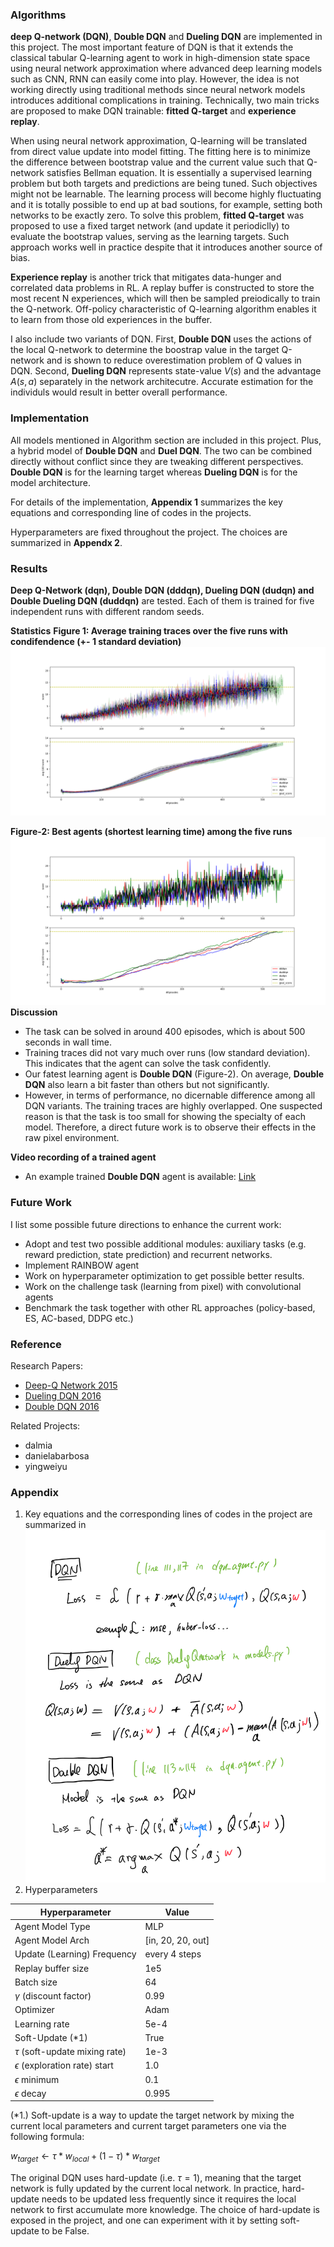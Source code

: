 ### **Algorithms**
**deep Q-network (DQN)**, **Double DQN** and **Dueling DQN** are implemented in this project. The most important feature of DQN is that it extends the classical tabular Q-learning agent to work in high-dimension state space using neural network approximation where advanced deep learning models such as CNN, RNN can easily come into play. However, the idea is not working directly using traditional methods since neural network models introduces additional complications in training. Technically, two main tricks are proposed to make DQN trainable: **fitted Q-target** and **experience replay**. 

When using neural network approximation, Q-learning will be translated from direct value update into model fitting. The fitting here is to minimize the difference between bootstrap value and the current value such that Q-network satisfies Bellman equation. It is essentially a supervised learning problem but both targets and predictions are being tuned. Such objectives might not be learnable. The learning process will become highly fluctuating and it is totally possible to end up at bad soutions, for example, setting both networks to be exactly zero. To solve this problem, **fitted Q-target** was proposed to use a fixed target network (and update it periodiclly) to evaluate the bootstrap values, serving as the learning targets. Such approach works well in practice despite that it introduces another source of bias. 

**Experience replay** is another trick that mitigates data-hunger and correlated data problems in RL. A replay buffer is constructed to store the most recent N experiences, which will then be sampled preiodically to train the Q-network. Off-policy characteristic of Q-learning algorithm enables it to learn from  those old experiences in the buffer.

I also include two variants of DQN. First, **Double DQN** uses the actions of the local Q-network to determine the boostrap value in the target Q-network and is shown to reduce overestimation problem of Q values in DQN. Second, **Dueling DQN** represents state-value $V(s)$ and the advantage $A(s,a)$ separately in the network architecutre. Accurate estimation for the individuls would result in better overall performance.

### **Implementation**
All models mentioned in Algorithm section are included in this project. Plus, a hybrid model of **Double DQN** and **Duel DQN**. The two can be combined directly without conflict since they are tweaking different perspectives. **Double DQN** is for the learning target whereas **Dueling DQN** is for the model architecture. 

For details of the implementation, **Appendix 1** summarizes the key equations and corresponding line of codes in the projects.

Hyperparameters are fixed throughout the project. The choices are summarized in **Appendx 2**.

### **Results**  
**Deep Q-Network (dqn), Double DQN (dddqn), Dueling DQN (dudqn) and Double Dueling DQN (duddqn)** are tested. Each of them is trained for five independent runs with different random seeds.

**Statistics**
**Figure 1: Average training traces over the five runs with condifendence (+- 1 standard deviation)**
![average scores](results/dqns2020_avg.png)

**Figure-2: Best agents (shortest learning time) among the five runs**
![best scores](results/dqns2020_best.png)
**Discussion**
- The task can be solved in around 400 episodes, which is about 500 seconds in wall time.   
- Training traces did not vary much over runs (low standard deviation). This indicates that the agent can solve the task confidently. 
- Our fatest learning agent is **Double DQN** (Figure-2). On average, **Double DQN** also learn a bit faster than others but not significantly.
- However, in terms of performance, no dicernable difference among all DQN variants. The training traces are highly overlapped. One suspected reason is that the task is too small for showing the specialty of each model. Therefore, a direct future work is to observe their effects in the raw pixel environment.

**Video recording of a trained agent**
- An example trained **Double DQN** agent is available: [Link](./results/animation/dddqn-demo.mp4)

### **Future Work**
I list some possible future directions to enhance the current work:

- Adopt and test two possible additional modules: auxiliary tasks (e.g. reward prediction, state prediction) and recurrent networks. 
- Implement RAINBOW agent
- Work on hyperparameter optimization to get possible better results. 
- Work on the challenge task (learning from pixel) with convolutional agents
- Benchmark the task together with other RL approaches (policy-based, ES, AC-based, DDPG etc.)

### **Reference**
Research Papers:
- [Deep-Q Network 2015](https://www.nature.com/articles/nature14236)
- [Dueling DQN 2016](https://arxiv.org/abs/1511.06581)
- [Double DQN 2016](https://arxiv.org/abs/1509.06461)

Related Projects:
- dalmia
- danielabarbosa
- yingweiyu

### **Appendix**
1. Key equations and the corresponding lines of codes in the project are summarized in ![./equations.png](./equations.png) 
2. Hyperparameters

| Hyperparameter                      | Value |
| ----------------------------------- | ----- |
| Agent Model Type                    | MLP   |
| Agent Model Arch                    | [in, 20, 20, out] |
| Update (Learning) Frequency         | every 4 steps |
| Replay buffer size                  | 1e5   |
| Batch size                          | 64    |
| $\gamma$ (discount factor)          | 0.99  |
| Optimizer                           | Adam  |
| Learning rate                       | 5e-4  |
| Soft-Update (*1)                      | True  |
| $\tau$ (soft-update mixing rate)    | 1e-3  |
| $\epsilon$ (exploration rate) start | 1.0   |
| $\epsilon$ minimum                  | 0.1   |
| $\epsilon$ decay                    | 0.995 |

(*1.) Soft-update is a way to update the target network by mixing the current local parameters and current target parameters one via the following formula:

$w_{target} \leftarrow \tau * w_{local} + (1-\tau) * w_{target}$

The original DQN uses hard-update (i.e. $\tau=1$), meaning that the target network is fully updated by the current local network. In practice, hard-update needs to be updated less frequently since it requires the local network to first accumulate more knowledge. The choice of hard-update is exposed in the project, and one can experiment with it by setting soft-update to be False.

 

